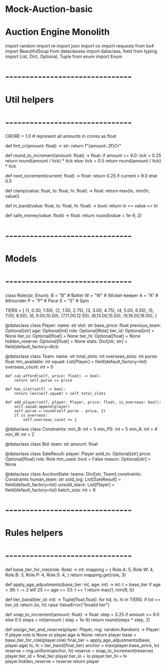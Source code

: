 # Mock-Auction-basic
# Auction Engine Monolith

import random
import re
import json
import os
import requests
from bs4 import BeautifulSoup
from dataclasses import dataclass, field
from typing import List, Dict, Optional, Tuple
from enum import Enum

# -------------------------------
# Util helpers
# -------------------------------
CRORE = 1.0  # represent all amounts in crores as float

def fmt_cr(amount: float) -> str:
    return f"{amount:.2f}Cr"

def round_to_increment(amount: float) -> float:
    if amount <= 9.0:
        tick = 0.25
        return round(amount / tick) * tick
    else:
        tick = 0.5
        return round(amount / tick) * tick

def next_increment(current: float) -> float:
    return 0.25 if current < 9.0 else 0.5

def clamp(value: float, lo: float, hi: float) -> float:
    return max(lo, min(hi, value))

def in_band(value: float, lo: float, hi: float) -> bool:
    return lo <= value <= hi

def safe_money(value: float) -> float:
    return round(value + 1e-9, 2)

# -------------------------------
# Models
# -------------------------------
class Role(str, Enum):
    B = "B"   # Batter
    W = "W"   # Wicket-keeper
    A = "A"   # Allrounder
    P = "P"   # Pace
    S = "S"   # Spin

TIERS = [
    (1, 0.30, 1.50),
    (2, 1.50, 2.75),
    (3, 3.00, 4.75),
    (4, 5.00, 6.50),
    (5, 7.00, 8.50),
    (6, 9.00,10.50),
    (7,11.00,12.50),
    (8,13.00,15.50),
    (9,16.00,18.00),
]

@dataclass
class Player:
    name: str
    slot: str
    base_price: float
    previous_team: Optional[str]
    age: Optional[int]
    role: Optional[Role]
    tier_id: Optional[int] = None
    tier_lo: Optional[float] = None
    tier_hi: Optional[float] = None
    hidden_reserve: Optional[float] = None
    stats: Dict[str, str] = field(default_factory=dict)

@dataclass
class Team:
    name: str
    total_slots: int
    overseas_slots: int
    purse: float
    rtm_available: int
    squad: List[Player] = field(default_factory=list)
    overseas_count: int = 0

    def can_afford(self, price: float) -> bool:
        return self.purse >= price

    def has_slot(self) -> bool:
        return len(self.squad) < self.total_slots

    def add_player(self, player: Player, price: float, is_overseas: bool):
        self.squad.append(player)
        self.purse = round(self.purse - price, 2)
        if is_overseas:
            self.overseas_count += 1

@dataclass
class Constraints:
    min_B: int = 5
    min_PS: int = 5
    min_A: int = 4
    min_W: int = 2

@dataclass
class Bid:
    team: str
    amount: float

@dataclass
class SaleResult:
    player: Player
    sold_to: Optional[str]
    price: Optional[float]
    role: Role
    rtm_used: bool = False
    reason: Optional[str] = None

@dataclass
class AuctionState:
    teams: Dict[str, Team]
    constraints: Constraints
    human_team: str
    sold_log: List[SaleResult] = field(default_factory=list)
    unsold_stack: List[Player] = field(default_factory=list)
    batch_size: int = 8

# -------------------------------
# Rules helpers
# -------------------------------
def base_tier_for_role(role: Role) -> int:
    mapping = {
        Role.A: 5,
        Role.W: 4,
        Role.B: 3,
        Role.P: 4,
        Role.S: 4,
    }
    return mapping.get(role, 3)

def apply_age_adjustments(base_tier: int, age: int) -> int:
    t = base_tier
    if age > 36:
        t -= 2
    elif 25 <= age <= 33:
        t += 1
    return max(1, min(9, t))

def tier_band(tier_id: int) -> Tuple[float,float]:
    for tid, lo, hi in TIERS:
        if tid == tier_id:
            return (lo, hi)
    raise ValueError("Invalid tier")

def snap_to_increment(amount: float) -> float:
    step = 0.25 if amount <= 9.0 else 0.5
    steps = int(amount / step + 1e-9)
    return round(steps * step, 2)

def assign_tier_and_reserve(player: Player, rng: random.Random) -> Player:
    if player.role is None or player.age is None:
        return player
    base = base_tier_for_role(player.role)
    final_tier = apply_age_adjustments(base, player.age)
    lo, hi = tier_band(final_tier)
    anchor = max(player.base_price, lo)
    reserve = rng.uniform(anchor, hi)
    reserve = snap_to_increment(reserve)
    player.tier_id = final_tier
    player.tier_lo = lo
    player.tier_hi = hi
    player.hidden_reserve = reserve
    return player